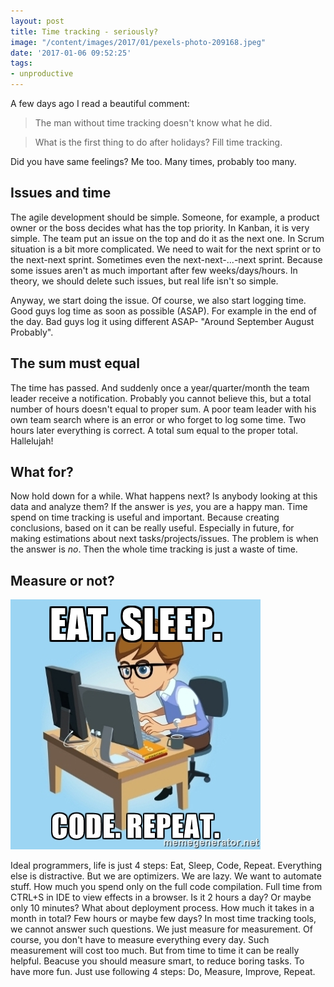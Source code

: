 ```yaml
---
layout: post
title: Time tracking - seriously?
image: "/content/images/2017/01/pexels-photo-209168.jpeg"
date: '2017-01-06 09:52:25'
tags:
- unproductive
---
```


A few days ago I read a beautiful comment:
> The man without time tracking doesn't know what he did. 

> What is the first thing to do after holidays? Fill time tracking.

Did you have same feelings? Me too. Many times, probably too many.

## Issues and time
The agile development should be simple. Someone, for example, a product owner or the boss decides what has the top priority. In Kanban, it is very simple. The team put an issue on the top and do it as the next one. 
In Scrum situation is a bit more complicated. We need to wait for the next sprint or to the next-next sprint. Sometimes even the next-next-...-next sprint. Because some issues aren't as much important after few weeks/days/hours. In theory, we should delete such issues, but real life isn't so simple.

Anyway, we start doing the issue. Of course, we also start logging time. Good guys log time as soon as possible (ASAP). For example in the end of the day. Bad guys log it using different ASAP- "Around September August Probably".

## The sum must equal
The time has passed. And suddenly once a year/quarter/month the team leader receive a notification. Probably you cannot believe this, but a total number of hours doesn't equal to proper sum. 
A poor team leader with his own team search where is an error or who forget to log some time.
Two hours later everything is correct. A total sum equal to the proper total. Hallelujah!

## What for?
Now hold down for a while. What happens next? Is anybody looking at this data and analyze them?
If the answer is *yes*, you are a happy man. Time spend on time tracking is useful and important. Because creating conclusions, based on it can be really useful. Especially in future, for making estimations about next tasks/projects/issues.
The problem is when the answer is *no*. Then the whole time tracking is just a waste of time. 

## Measure or not?

![](/content/images/2017/01/74516613.jpg)

Ideal programmers, life is just 4 steps: Eat, Sleep, Code, Repeat.
Everything else is distractive. But we are optimizers. We are lazy. We want to automate stuff. 
How much you spend only on the full code compilation. Full time from CTRL+S in IDE to view effects in a browser. Is it 2 hours a day? Or maybe only 10 minutes? 
What about deployment process. How much it takes in a month in total? Few hours or maybe few days?
In most time tracking tools, we cannot answer such questions. We just measure for measurement. Of course, you don't have to measure everything every day. Such measurement will cost too much. But from time to time it can be really helpful.
Beacuse you should measure smart, to reduce boring tasks. To have more fun. Just use following 4 steps: Do, Measure, Improve, Repeat. 